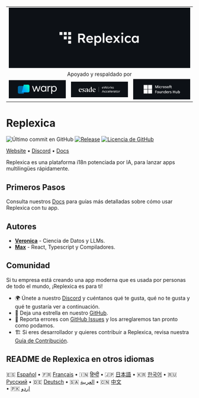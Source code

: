<table width="100%">
    <tr>
        <td colspan="3">
            <a href="https://replexica.com">
                <img src="/content/banner.dark.png" width="100%" />
            </a>
        </td>
    </tr>
    <tr>
        <td colspan="3" align="center">
            Apoyado y respaldado por
        </td>
    </tr>
    <tr>
        <td width="33%">
            <a target="_blank" href="https://www.warp.dev/?utm_source=github&utm_medium=referral&utm_campaign=replexica_20240626">
                <img src="/content/warp.dark.png" />
            </a>
        </td>
        <td width="33%">
            <a target="_blank" href="https://www.esade.edu/en/learning-innovation/rambla/eworks">
                <img src="/content/eworks.dark.png" />
            </a>
        </td>
        <td width="33%">
            <a target="_blank" href="https://foundershub.startups.microsoft.com">
                <img src="/content/ms-f-hub.dark.png" />
            </a>
        </td>
    </tr>
</table>

# Replexica

![Último commit en GitHub](https://img.shields.io/github/last-commit/replexica/replexica)
[![Release](https://github.com/replexica/replexica/actions/workflows/release.yml/badge.svg)](https://github.com/replexica/replexica/actions/workflows/release.yml)
[![Licencia de GitHub](https://img.shields.io/github/license/replexica/replexica)](https://github.com/replexica/replexica/blob/main/LICENSE.md)

[Website](https://replexica.com) •
[Discord](https://replexica.com/go/discord) •
[Docs](https://replexica.com/go/docs)

Replexica es una plataforma i18n potenciada por IA, para lanzar apps multilingües rápidamente.

## Primeros Pasos

Consulta nuestros [Docs](https://replexica.com/go/docs) para guías más detalladas sobre cómo usar Replexica con tu app.

## Autores

* **[Veronica](https://github.com/vrcprl)** - Ciencia de Datos y LLMs.
* **[Max](https://github.com/maxprilutskiy)** - React, Typescript y Compiladores.

## Comunidad

Si tu empresa está creando una app moderna que es usada por personas de todo el mundo, ¡Replexica es para ti!

* 🌍 Únete a nuestro [Discord](https://discord.gg/GeK6AuSqzw) y cuéntanos qué te gusta, qué no te gusta y qué te gustaría ver a continuación.
* 🌟 Deja una estrella en nuestro [GitHub](https://github.com/replexica/replexica).
* 🐞 Reporta errores con [GitHub Issues](https://github.com/replexica/replexica/issues) y los arreglaremos tan pronto como podamos.
* 🏗️ Si eres desarrollador y quieres contribuir a Replexica, revisa nuestra [Guía de Contribución](./CONTRIBUTING.md).

## README de Replexica en otros idiomas

🇪🇸 [Español](/readme/es.md) •
🇫🇷 [Français](/readme/fr.md) •
🇮🇳 [हिन्दी](/readme/hi.md) •
🇯🇵 [日本語](/readme/ja.md) •
🇰🇷 [한국어](/readme/ko.md) •
🇷🇺 [Русский](/readme/ru.md) •
🇩🇪 [Deutsch](/readme/de.md) •
🇸🇦 [العربية](/readme/ar.md) •
🇨🇳 [中文](/readme/zh.md)<br> •
🇵🇰 [اردو](/readme/ur.md)
